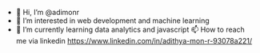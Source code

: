 - 👋 Hi, I’m @adimonr
- 👀 I’m interested in web development and machine learning
- 🌱 I’m currently learning data analytics and javascript
 📫 How to reach me via linkedin https://www.linkedin.com/in/adithya-mon-r-93078a221/
<!---
adimonr/adimonr is a ✨ special ✨ repository because its `README.md` (this file) appears on your GitHub profile.
You can click the Preview link to take a look at your changes.
--->
